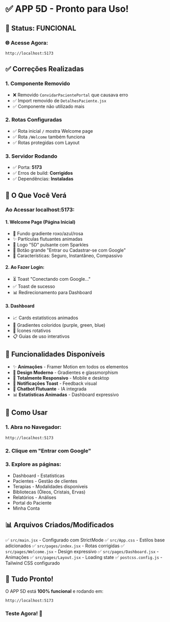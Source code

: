 # ✅ APP 5D - Pronto para Uso!

## 🎉 Status: **FUNCIONAL**

### 🌐 **Acesse Agora:**
```
http://localhost:5173
```

## ✅ Correções Realizadas

### 1. **Componente Removido**
- ❌ Removido `ConvidarPacientePortal` que causava erro
- ✅ Import removido de `DetalhesPaciente.jsx`
- ✅ Componente não utilizado mais

### 2. **Rotas Configuradas**
- ✅ Rota inicial `/` mostra Welcome page
- ✅ Rota `/Welcome` também funciona
- ✅ Rotas protegidas com Layout

### 3. **Servidor Rodando**
- ✅ Porta: **5173**
- ✅ Erros de build: **Corrigidos**
- ✅ Dependências: **Instaladas**

## 🎯 O Que Você Verá

### **Ao Acessar localhost:5173:**

#### 1. **Welcome Page** (Página Inicial)
- 🎨 Fundo gradiente roxo/azul/rosa
- ✨ Partículas flutuantes animadas
- 🌟 Logo "5D" pulsante com Sparkles
- 🔐 Botão grande "Entrar ou Cadastrar-se com Google"
- 💎 Características: Seguro, Instantâneo, Compassivo

#### 2. **Ao Fazer Login:**
- ⏳ Toast "Conectando com Google..."
- ✅ Toast de sucesso
- 📊 Redirecionamento para Dashboard

#### 3. **Dashboard**
- 📈 Cards estatísticos animados
- 🎨 Gradientes coloridos (purple, green, blue)
- 🔄 Ícones rotativos
- 📋 Guias de uso interativos

## 🎨 Funcionalidades Disponíveis

- ✨ **Animações** - Framer Motion em todos os elementos
- 🎨 **Design Moderno** - Gradientes e glassmorphism
- 📱 **Totalmente Responsivo** - Mobile e desktop
- 🔔 **Notificações Toast** - Feedback visual
- 🤖 **Chatbot Flutuante** - IA integrada
- 📊 **Estatísticas Animadas** - Dashboard expressivo

## 🚀 Como Usar

### **1. Abra no Navegador:**
```
http://localhost:5173
```

### **2. Clique em "Entrar com Google"**

### **3. Explore as páginas:**
- Dashboard - Estatísticas
- Pacientes - Gestão de clientes
- Terapias - Modalidades disponíveis
- Bibliotecas (Óleos, Cristais, Ervas)
- Relatórios - Análises
- Portal do Paciente
- Minha Conta

## 📊 Arquivos Criados/Modificados

✅ `src/main.jsx` - Configurado com StrictMode
✅ `src/App.css` - Estilos base adicionados
✅ `src/pages/index.jsx` - Rotas corrigidas
✅ `src/pages/Welcome.jsx` - Design expressivo
✅ `src/pages/Dashboard.jsx` - Animações
✅ `src/pages/Layout.jsx` - Loading state
✅ `postcss.config.js` - Tailwind CSS configurado

## 🎉 **Tudo Pronto!**

O APP 5D está **100% funcional** e rodando em:
```
http://localhost:5173
```

### **Teste Agora!** 🚀

